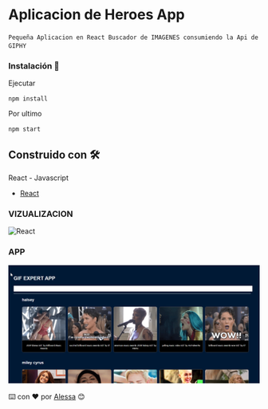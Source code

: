

# Aplicacion de Heroes App

`Pequeña Aplicacion en React Buscador de IMAGENES consumiendo la Api de GIPHY`



### Instalación 🔧
Ejecutar

```
npm install
```

Por ultimo

```
npm start
```

## Construido con 🛠️
React - Javascript

* [React](https://es.reactjs.org/)


### VIZUALIZACION
![React](https://aleszac.github.io/React-Gif-Expert-App/)

### APP

![React](https://github.com/AlesZaC/React-Gif-Expert-App/blob/main/public/LPMG.png)




⌨️ con ❤️ por [Alessa](https://github.com/AlesZaC) 😊
